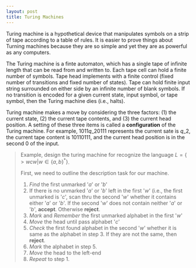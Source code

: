 ```yaml
---
layout: post
title: Turing Machines
---
```


Turing machine is a hypothetical device that manipulates symbols on a strip of tape according to a table of rules. It is easier to prove things about Turning machines because they are so simple and yet they are as powerful as any computers.  

The Turing machine is a finte automaton, which has a single tape of infinite length that can be read from and written to. Each tape cell can hold a finite number of symbols. Tape head implements with a finite control (fixed number of transitions and fixed number of states). Tape can hold finite input string surrounded on either side by an infinite number of blank symbols. If no transition is encoded for a given current state, input symbol, or tape symbol, then the Turing machine dies (i.e., halts).

Turing machine makes a move by considering the three factors: (1) the current state, (2) the current tape contents, and (3) the current head position. A setting of these three items is called a **configuration** of the Turing machine.  For  example, $1011 q\_2 0111$ represents the current sate is $q\_2$, the current tape content is $10110111$, and the current head position is in the second $0$ of the input.

>Example, design the turing machine for recognize the language $L = \{ >wcw | w \in \{a, b\}^*\}$.
>
>First, we need to outline the description task for our machine.
> 
> 1. *Find* the first unmarked '$a$' or '$b$'
> 2. If there is no unmarked '$a$' or '$b$' left in the first '$w$' (i.e., the  first unmarked is '$c$', scan thru the second '$w$' whether it contains either '$a$' or '$b$'. If the second '$w$' does not contain neither '$a$' or '$b$', **accept**. Otherwise **reject**.
> 3. *Mark* and *Remember* the first unmarked alphabet in the first '$w$'
> 4. *Move* the head until pass alphabet '$c$'
> 5. *Check* the first found alphabet in the second '$w$' whether it is same as the alphabet in step 3. If they are not the same, then **reject**.
> 6. *Mark* the alphabet in step 5.
> 7. *Move* the head to the left-end
> 8. *Repeat* to step 1.